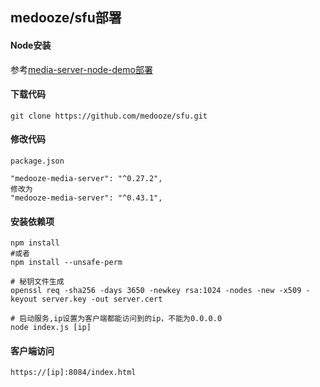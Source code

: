 ## medooze/sfu部署

#### Node安装

参考[media-server-node-demo部署](./media-server-node.md)



#### 下载代码

```shell
git clone https://github.com/medooze/sfu.git
```



#### 修改代码

```shell
package.json

"medooze-media-server": "^0.27.2",
修改为
"medooze-media-server": "^0.43.1",
```



#### 安装依赖项

```shell
npm install  
#或者
npm install --unsafe-perm

# 秘钥文件生成
openssl req -sha256 -days 3650 -newkey rsa:1024 -nodes -new -x509 -keyout server.key -out server.cert

# 启动服务,ip设置为客户端都能访问到的ip，不能为0.0.0.0
node index.js [ip]

```



#### 客户端访问

```
https://[ip]:8084/index.html
```

